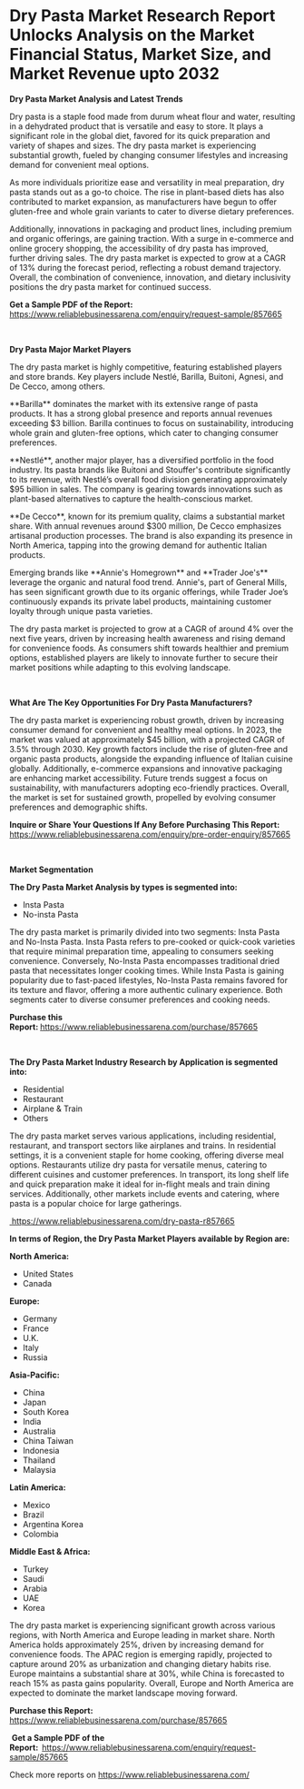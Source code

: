 <p><h1>Dry Pasta Market Research Report Unlocks Analysis on the Market Financial Status, Market Size, and Market Revenue upto 2032</h1></p><p><strong>Dry Pasta Market Analysis and Latest Trends</strong></p>
<p><p>Dry pasta is a staple food made from durum wheat flour and water, resulting in a dehydrated product that is versatile and easy to store. It plays a significant role in the global diet, favored for its quick preparation and variety of shapes and sizes. The dry pasta market is experiencing substantial growth, fueled by changing consumer lifestyles and increasing demand for convenient meal options. </p><p>As more individuals prioritize ease and versatility in meal preparation, dry pasta stands out as a go-to choice. The rise in plant-based diets has also contributed to market expansion, as manufacturers have begun to offer gluten-free and whole grain variants to cater to diverse dietary preferences. </p><p>Additionally, innovations in packaging and product lines, including premium and organic offerings, are gaining traction. With a surge in e-commerce and online grocery shopping, the accessibility of dry pasta has improved, further driving sales. The dry pasta market is expected to grow at a CAGR of 13% during the forecast period, reflecting a robust demand trajectory. Overall, the combination of convenience, innovation, and dietary inclusivity positions the dry pasta market for continued success.</p></p>
<p><strong>Get a Sample PDF of the Report:&nbsp;</strong> <a href="https://www.reliablebusinessarena.com/enquiry/request-sample/857665?utm_campaign=2958&utm_medium=2&utm_source=Github&utm_content=ia&utm_term=07042025&utm_id=dry-pasta">https://www.reliablebusinessarena.com/enquiry/request-sample/857665</a></p>
<p>&nbsp;</p>
<p><strong>Dry Pasta Major Market Players</strong></p>
<p><p>The dry pasta market is highly competitive, featuring established players and store brands. Key players include Nestlé, Barilla, Buitoni, Agnesi, and De Cecco, among others. </p><p>**Barilla** dominates the market with its extensive range of pasta products. It has a strong global presence and reports annual revenues exceeding $3 billion. Barilla continues to focus on sustainability, introducing whole grain and gluten-free options, which cater to changing consumer preferences.</p><p>**Nestlé**, another major player, has a diversified portfolio in the food industry. Its pasta brands like Buitoni and Stouffer's contribute significantly to its revenue, with Nestlé’s overall food division generating approximately $95 billion in sales. The company is gearing towards innovations such as plant-based alternatives to capture the health-conscious market.</p><p>**De Cecco**, known for its premium quality, claims a substantial market share. With annual revenues around $300 million, De Cecco emphasizes artisanal production processes. The brand is also expanding its presence in North America, tapping into the growing demand for authentic Italian products.</p><p>Emerging brands like **Annie's Homegrown** and **Trader Joe's** leverage the organic and natural food trend. Annie's, part of General Mills, has seen significant growth due to its organic offerings, while Trader Joe’s continuously expands its private label products, maintaining customer loyalty through unique pasta varieties.</p><p>The dry pasta market is projected to grow at a CAGR of around 4% over the next five years, driven by increasing health awareness and rising demand for convenience foods. As consumers shift towards healthier and premium options, established players are likely to innovate further to secure their market positions while adapting to this evolving landscape.</p></p>
<p>&nbsp;</p>
<p><strong>What Are The Key Opportunities For Dry Pasta Manufacturers?</strong></p>
<p><p>The dry pasta market is experiencing robust growth, driven by increasing consumer demand for convenient and healthy meal options. In 2023, the market was valued at approximately $45 billion, with a projected CAGR of 3.5% through 2030. Key growth factors include the rise of gluten-free and organic pasta products, alongside the expanding influence of Italian cuisine globally. Additionally, e-commerce expansions and innovative packaging are enhancing market accessibility. Future trends suggest a focus on sustainability, with manufacturers adopting eco-friendly practices. Overall, the market is set for sustained growth, propelled by evolving consumer preferences and demographic shifts.</p></p>
<p><strong>Inquire or Share Your Questions If Any Before Purchasing This Report:</strong> <a href="https://www.reliablebusinessarena.com/enquiry/pre-order-enquiry/857665?utm_campaign=2958&utm_medium=2&utm_source=Github&utm_content=ia&utm_term=07042025&utm_id=dry-pasta">https://www.reliablebusinessarena.com/enquiry/pre-order-enquiry/857665</a></p>
<p>&nbsp;</p>
<p><strong>Market Segmentation</strong></p>
<p><strong>The Dry Pasta Market Analysis by types is segmented into:</strong></p>
<p><ul><li>Insta Pasta</li><li>No-insta Pasta</li></ul></p>
<p><p>The dry pasta market is primarily divided into two segments: Insta Pasta and No-Insta Pasta. Insta Pasta refers to pre-cooked or quick-cook varieties that require minimal preparation time, appealing to consumers seeking convenience. Conversely, No-Insta Pasta encompasses traditional dried pasta that necessitates longer cooking times. While Insta Pasta is gaining popularity due to fast-paced lifestyles, No-Insta Pasta remains favored for its texture and flavor, offering a more authentic culinary experience. Both segments cater to diverse consumer preferences and cooking needs.</p></p>
<p><strong>Purchase this Report:&nbsp;</strong><a href="https://www.reliablebusinessarena.com/purchase/857665?utm_campaign=2958&utm_medium=2&utm_source=Github&utm_content=ia&utm_term=07042025&utm_id=dry-pasta">https://www.reliablebusinessarena.com/purchase/857665</a></p>
<p>&nbsp;</p>
<p><strong>The Dry Pasta Market Industry Research by Application is segmented into:</strong></p>
<p><ul><li>Residential</li><li>Restaurant</li><li>Airplane & Train</li><li>Others</li></ul></p>
<p><p>The dry pasta market serves various applications, including residential, restaurant, and transport sectors like airplanes and trains. In residential settings, it is a convenient staple for home cooking, offering diverse meal options. Restaurants utilize dry pasta for versatile menus, catering to different cuisines and customer preferences. In transport, its long shelf life and quick preparation make it ideal for in-flight meals and train dining services. Additionally, other markets include events and catering, where pasta is a popular choice for large gatherings.</p></p>
<p><a href="https://www.reliablebusinessarena.com/dry-pasta-r857665?utm_campaign=2958&utm_medium=2&utm_source=Github&utm_content=ia&utm_term=07042025&utm_id=dry-pasta">&nbsp;https://www.reliablebusinessarena.com/dry-pasta-r857665</a></p>
<p><strong>In terms of Region, the Dry Pasta Market Players available by Region are:</strong></p>
<p>
    <p> <strong> North America: </strong>
        <ul>
            <li>United States</li>
            <li>Canada</li>
        </ul>
        </p> 
    <p> <strong> Europe: </strong>
        <ul>
            <li>Germany</li>
            <li>France</li>
            <li>U.K.</li>
            <li>Italy</li>
            <li>Russia</li>
        </ul>
        </p> 
    <p> <strong> Asia-Pacific: </strong>
        <ul>
            <li>China</li>
            <li>Japan</li>
            <li>South Korea</li>
            <li>India</li>
            <li>Australia</li>
            <li>China Taiwan</li>
            <li>Indonesia</li>
            <li>Thailand</li>
            <li>Malaysia</li>
        </ul>
        </p> 
    <p> <strong> Latin America: </strong>
        <ul>
            <li>Mexico</li>
            <li>Brazil</li>
            <li>Argentina Korea</li>
            <li>Colombia</li>
        </ul>
        </p> 
    <p> <strong> Middle East & Africa: </strong>
        <ul>
            <li>Turkey</li>
            <li>Saudi</li>
            <li>Arabia</li>
            <li>UAE</li>
            <li>Korea</li>
        </ul>
    </p>
    </p>
<p><p>The dry pasta market is experiencing significant growth across various regions, with North America and Europe leading in market share. North America holds approximately 25%, driven by increasing demand for convenience foods. The APAC region is emerging rapidly, projected to capture around 20% as urbanization and changing dietary habits rise. Europe maintains a substantial share at 30%, while China is forecasted to reach 15% as pasta gains popularity. Overall, Europe and North America are expected to dominate the market landscape moving forward.</p></p>
<p><strong>Purchase this Report: </strong><a href="https://www.reliablebusinessarena.com/purchase/857665?utm_campaign=2958&utm_medium=2&utm_source=Github&utm_content=ia&utm_term=07042025&utm_id=dry-pasta">https://www.reliablebusinessarena.com/purchase/857665</a></p>
<p>&nbsp;<strong>Get a Sample PDF of the Report:&nbsp;&nbsp;</strong><a href="https://www.reliablebusinessarena.com/enquiry/request-sample/857665?utm_campaign=2958&utm_medium=2&utm_source=Github&utm_content=ia&utm_term=07042025&utm_id=dry-pasta">https://www.reliablebusinessarena.com/enquiry/request-sample/857665</a></p>
<p><strong></strong></p>
<p>Check more reports on <a href="https://www.reliablebusinessarena.com/?utm_campaign=2958&utm_medium=2&utm_source=Github&utm_content=ia&utm_term=07042025&utm_id=dry-pasta">https://www.reliablebusinessarena.com/</a></p>